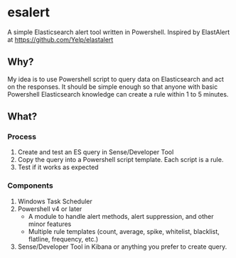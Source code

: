 # esalert
A simple Elasticsearch alert tool written in Powershell. Inspired by ElastAlert at https://github.com/Yelp/elastalert

## Why?
My idea is to use Powershell script to query data on Elasticsearch and act on the responses. It should be simple enough so that anyone with basic Powershell Elasticsearch knowledge can create a rule within 1 to 5 minutes.

## What?
### Process
1. Create and test an ES query in Sense/Developer Tool
2. Copy the query into a Powershell script template. Each script is a rule.
3. Test if it works as expected

### Components
1. Windows Task Scheduler
2. Powershell v4 or later
    * A module to handle alert methods, alert suppression, and other minor features
    * Multiple rule templates (count, average, spike, whitelist, blacklist, flatline, frequency, etc.)
3. Sense/Developer Tool in Kibana or anything you prefer to create query.
